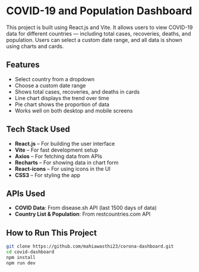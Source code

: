 # COVID-19 and Population Dashboard

This project is built using React.js and Vite. It allows users to view COVID-19 data for different countries — including total cases, recoveries, deaths, and population. Users can select a custom date range, and all data is shown using charts and cards.

## Features

- Select country from a dropdown
- Choose a custom date range
- Shows total cases, recoveries, and deaths in cards
- Line chart displays the trend over time
- Pie chart shows the proportion of data
- Works well on both desktop and mobile screens

## Tech Stack Used

- **React.js** – For building the user interface
- **Vite** – For fast development setup
- **Axios** – For fetching data from APIs
- **Recharts** – For showing data in chart form
- **React-icons** – For using icons in the UI
- **CSS3** – For styling the app

## APIs Used

- **COVID Data**: From disease.sh API (last 1500 days of data)
- **Country List & Population**: From restcountries.com API

## How to Run This Project

```bash
git clone https://github.com/mahiawasthi23/corona-dashboard.git
cd covid-dashboard
npm install
npm run dev
